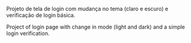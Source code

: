 Projeto de tela de login com mudança no tema (claro e escuro) e verificação de login básica.

Project of login page with change in mode (light and dark) and a simple login verification.